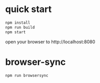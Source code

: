 # quick start

```bash
npm install
npm run build
npm start
```

open your browser to http://localhost:8080

# browser-sync

```bash
npm run browsersync
```
